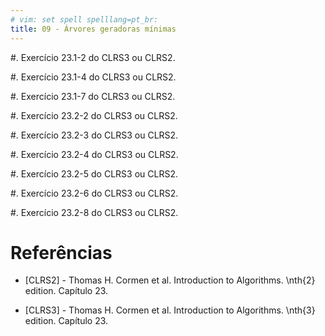 ```yaml
---
# vim: set spell spelllang=pt_br:
title: 09 - Árvores geradoras mínimas
---
```


#. Exercício 23.1-2 do CLRS3 ou CLRS2.

#. Exercício 23.1-4 do CLRS3 ou CLRS2.

#. Exercício 23.1-7 do CLRS3 ou CLRS2. <!-- + !-->

#. Exercício 23.2-2 do CLRS3 ou CLRS2. <!-- + !-->

#. Exercício 23.2-3 do CLRS3 ou CLRS2.

#. Exercício 23.2-4 do CLRS3 ou CLRS2.

#. Exercício 23.2-5 do CLRS3 ou CLRS2.

#. Exercício 23.2-6 do CLRS3 ou CLRS2. <!-- + !-->

#. Exercício 23.2-8 do CLRS3 ou CLRS2. <!-- + !-->


# Referências

-   [CLRS2] - Thomas H. Cormen et al. Introduction to Algorithms. \nth{2} edition. Capítulo 23.

-   [CLRS3] - Thomas H. Cormen et al. Introduction to Algorithms. \nth{3} edition. Capítulo 23.
